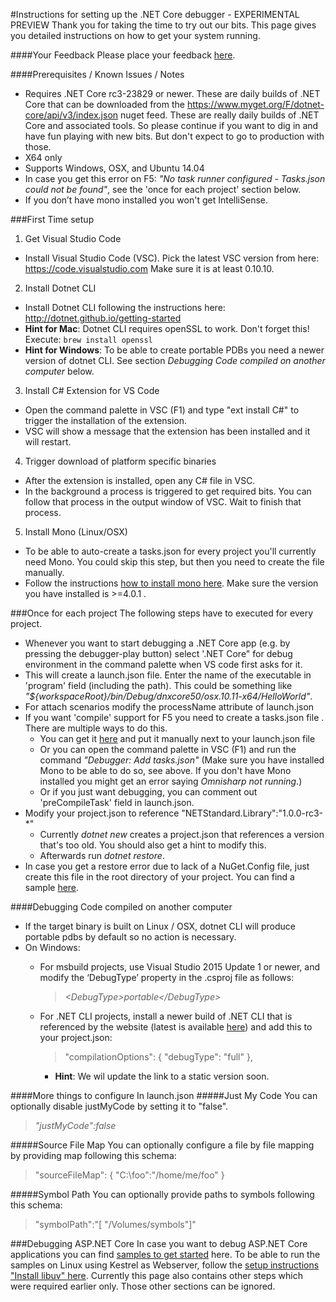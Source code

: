 ﻿#Instructions for setting up the .NET Core debugger - EXPERIMENTAL PREVIEW
Thank you for taking the time to try out our bits. 
This page gives you detailed instructions on how to get your system running. 

####Your Feedback​
Please place your feedback [here](https://github.com/OmniSharp/omnisharp-vscode/issues). 

####Prerequisites / Known Issues / Notes
* Requires .NET Core rc3-23829 or newer. These are daily builds of .NET Core that can be downloaded from the https://www.myget.org/F/dotnet-core/api/v3/index.json nuget feed. These are really daily builds of .NET Core and associated tools. So please continue if you want to dig in and have fun playing with new bits. But don't expect to go to production with those.
* X64 only
* Supports Windows, OSX, and Ubuntu 14.04
* In case you get this error on F5: *"No task runner configured -  Tasks.json could not be found"*, see the 'once for each project' section below. 
* If you don’t have mono installed you won't get IntelliSense. 

###First Time setup
1. Get Visual Studio Code
 * Install Visual Studio Code (VSC). Pick the latest VSC version from here: https://code.visualstudio.com Make sure it is at least 0.10.10.       
2. Install Dotnet CLI
 * Install Dotnet CLI following the instructions here:  http://dotnet.github.io/getting-started  
 * **Hint for Mac**: Dotnet CLI requires openSSL to work. Don't forget this! Execute: `brew install openssl`
 * **Hint for Windows**: To be able to create portable PDBs you need a newer version of dotnet CLI. See section *Debugging Code compiled on another computer* below.
3. Install C# Extension for VS Code
 * Open the command palette in VSC (F1) and type "ext install C#" to trigger the installation of the extension.
 * VSC will show a message that the extension has been installed and it will restart. 
4. Trigger download of platform specific binaries
 * After the extension is installed, open any C# file in VSC. 
 * In the background a process is triggered to get required bits. You can follow that process in the output window of VSC. Wait to finish that process.
5. Install Mono (Linux/OSX)
 * To be able to auto-create a tasks.json for every project you'll currently need Mono. You could skip this step, but then you need to create the file manually.
 * Follow the instructions [how to install mono here](http://www.mono-project.com/docs/getting-started/install/). Make sure the version you have installed is >=4.0.1 .


###Once for each project
The following steps have to executed for every project. 
* Whenever you want to start debugging a .NET Core app (e.g. by pressing the debugger-play button) select '.NET Core"  for debug environment in the command palette when VS code first asks for it. 
* This will create a launch.json file. Enter the name of the executable in 'program' field (including the path). This could be something like *"${workspaceRoot}/bin/Debug/dnxcore50/osx.10.11-x64/HelloWorld"*. 
* For attach scenarios modify the processName attribute of launch.json
* If you want 'compile' support for F5 you need to create a tasks.json file . There are multiple ways to do this.
  * You can get it [here](https://github.com/OmniSharp/omnisharp-vscode/blob/dev/template-tasks.json) and put it manually next to your launch.json file 
  * Or you can open the command palette in VSC (F1) and run the command *"Debugger: Add tasks.json"* (Make sure you have installed Mono to be able to do so, see above. If you don't have Mono installed you might get an error saying *Omnisharp not running*.)
  * Or if you just want debugging, you can comment out 'preCompileTask' field​ in launch.json.
* Modify your project.json to reference "NETStandard.Library":"1.0.0-rc3-*"
   * Currently *dotnet new* creates a project.json that references a version that's too old. You should also get a hint to modify this.
   * Afterwards run *dotnet restore*.
* In case you get a restore error due to lack of a NuGet.Config file, just create this file in the root directory of your project. You can find a sample [here](https://github.com/Microsoft/MIEngine/blob/abeebec39221c654bd69a0d2bcadca6a4a0d0392/tools/InstallToVSCode/CLRDependencies/NuGet.Config). 

####Debugging Code compiled on another computer
* If the target binary is built on Linux / OSX, dotnet CLI will produce portable pdbs by default so no action is necessary.   
* On Windows:
    * For msbuild projects, use Visual Studio 2015 Update 1 or newer, and modify the ‘DebugType’ property in the .csproj file as follows: 
      > *&lt;DebugType>portable&lt;/DebugType>*

    * For .NET CLI projects, install a newer build of .NET CLI that is referenced by the website (latest is available [here](https://dotnetcli.blob.core.windows.net/dotnet/beta/Installers/Latest/dotnet-win-x64.latest.exe)) and add this to your project.json:
      > "compilationOptions": {
      "debugType": "full"
      },
        
      * **Hint**: We wil update the link to a static version soon.

####More things to configure In launch.json
#####Just My Code
You can optionally disable justMyCode by setting it to "false".
>*"justMyCode":false*

#####Source File Map
You can optionally configure a file by file mapping by providing map following this schema:

>"sourceFileMap":  {
    "C:\foo":"/home/me/foo"
    }

#####Symbol Path
You can optionally provide paths to symbols following this schema:
>"symbolPath":"[ \"/Volumes/symbols\"]"


###Debugging ASP.NET Core
In case you want to debug ASP.NET Core applications you can find [samples to get started](https://github.com/caslan/cli-samples) here. 
To be able to run the samples on Linux using Kestrel as Webserver, follow the [setup instructions "Install libuv" here](http://docs.asp.net/en/latest/getting-started/installing-on-linux.html#install-libuv). 
Currently this page also contains other steps which were required earlier only. Those other sections can be ignored. 
